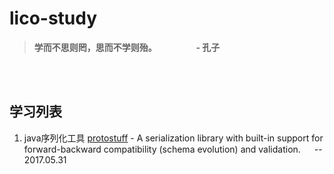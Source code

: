 # lico-study

> **学而不思则罔，思而不学则殆。  &emsp;&emsp;&emsp;&emsp; - 孔子**

</br>
</br>

## 学习列表

1. java序列化工具 [protostuff](https://github.com/protostuff/protostuff) - A serialization library with built-in support for forward-backward compatibility (schema evolution) and validation. &emsp; -- 2017.05.31
